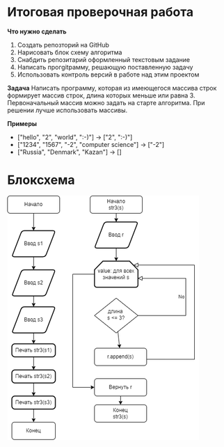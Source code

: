 Итоговая проверочная работа
===========================

**Что нужно сделать**

1. Создать репозторий на GitHub
2. Нарисовать блок схему алгоритма
3. Снабдить репозитарий оформленный текстовым задание
4. Написать прогgitрамму, решающую поставленную задачу
5. Использовать контроль версий в работе над этим проектом

**Задача**
Написать программу, которая из имеющегося массива строк формирует массив строк, длина которых меньше или равна 3. Первоначальный массив можно задать на старте алгоритма. При решении лучше использовать массивы.

**Примеры**

* ["hello", "2", "world", ":-)"] -> ["2", ":-)"]
* ["1234", "1567", "-2", "computer science"] -> ["-2"]
* ["Russia", "Denmark", "Kazan"] -> []


Блоксхема
=========
![Блоксхема](flowchart.drawio.png)